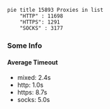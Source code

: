 
```mermaid
pie title 15893 Proxies in list
    "HTTP" : 11698
    "HTTPS": 1291
    "SOCKS" : 3177
```

### Some Info
#### Average Timeout

- mixed: 2.4s
- http: 1.0s
- https: 8.7s
- socks: 5.0s